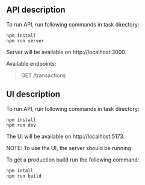 ## API description

To run API, run following commands in task directory:

    npm install
    npm run server

Server will be available on http://localhost:3000.

Available endpoints:

> GET /transactions


## UI description

To run API, run following commands in task directory:

    npm install
    npm run dev

The UI will be available on http://localhost:5173.

NOTE: To use the UI, the server should be running

To get a production build run the following command:

    npm intall
    npm run build
